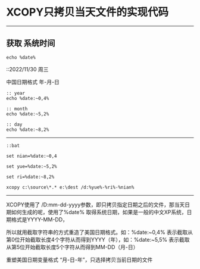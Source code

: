 # XCOPY只拷贝当天文件的实现代码 #

----------

## 获取 系统时间 ##
    echo %date% 

::2022/11/30 周三

中国日期格式 年-月-日

    :: year 
    echo %date:~0,4% 
    
    :: month
    echo %date:~5,2%
    
    :: day
    echo %date:~8,2%
    

----------


    ::bat
    
    set nian=%date:~0,4
    
    set yue=%date:~5,2%
    
    set ri=%date:~8,2%
    
    xcopy c:\source\*.* e:\dest /d:%yue%-%ri%-%nian%

----------

XCOPY使用了 /D:mm-dd-yyyy参数，即只拷贝指定日期之后的文件，那当天日期如何生成的呢，使用了%date% 取得系统日期，如果是一般的中文XP系统，日期格式是YYYY-MM-DD，

所以就用截取字符串的方式重造了美国日期格式。如：%date:~0,4% 表示截取从第0位开始截取长度4个字符从而得到YYYY（年），如：%date:~5,5% 表示截取从第5位开始截取长度5个字符从而得到MM-DD（月-日）

重塑美国日期变量格式 “月-日-年”，只选择拷贝当前日期的文件




